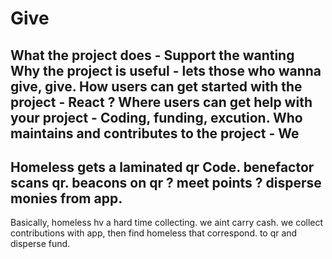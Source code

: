 # Give
What the project does - Support the wanting 
Why the project is useful - lets those who wanna give, give. 
How users can get started with the project - React ?
Where users can get help with your project - Coding, funding, excution.
Who maintains and contributes to the project - We
-----------------------------------------------------------
Homeless gets a laminated qr Code. benefactor scans qr. 
beacons on qr ? meet points ? disperse monies from app.
------------------------------------------------------------
Basically, homeless hv a hard time collecting. we aint carry cash.
we collect contributions with app,
then find homeless that correspond. to qr and disperse fund.  

